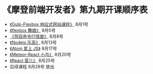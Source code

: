 # 《摩登前端开发者》第九期开课顺序表

- [《Gulp-Flexbox 响应式网站课程》](http://haoqicat.com/gulp-flex-res) 8月1号
- [《flexbox 舞娘》](http://haoqicat.com/flexbox-dancer) 8月5号
- [《驾驭命令行怪兽》](http://haoqicat.com/ride-cli-monster) 8月8号
- [《Nodejs 乐高》](http://haoqicat.com/nodejs-lego) 8月13号
- [《Atom 爱上 JS》](http://haoqicat.com/atom-love-js) 8月17号
- [《Meteor-React 小鸟》](http://haoqicat.com/meteor-react-bird) 8月20号
- [《React 婴儿》](http://haoqicat.com/react-baby) 8月25号
- 后续课程 8月28号 放出